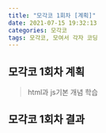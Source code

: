 ```yaml
---
title: "모각코 1회차 [계획]"
date: 2021-07-15 19:32:13
categories: 모각코
tags: 모각코, 모여서 각자 코딩
---
```


## 모각코 1회차 계획
> html과 js기본 개념 학습 


## 모각코 1회차 결과